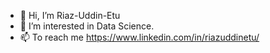 - 👋 Hi, I’m Riaz-Uddin-Etu
- 👀 I’m interested in Data Science.
- 📫 To reach me https://www.linkedin.com/in/riazuddinetu/

